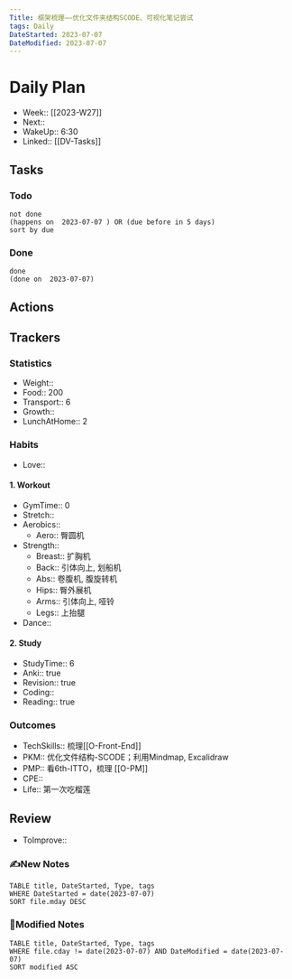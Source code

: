 ```yaml
---
Title: 框架梳理——优化文件夹结构SCODE、可视化笔记尝试
tags: Daily
DateStarted: 2023-07-07
DateModified: 2023-07-07
---
```

# Daily Plan
- Week:: [[2023-W27]]
- Next:: 
- WakeUp:: 6:30
- Linked:: [[DV-Tasks]]
## Tasks
### Todo
```tasks
not done
(happens on  2023-07-07 ) OR (due before in 5 days)
sort by due
```
### Done
```tasks
done
(done on  2023-07-07)
```
## Actions
## Trackers 
### Statistics 
- Weight::
- Food:: 200
- Transport:: 6
- Growth::
- LunchAtHome:: 2
### Habits
- Love::
#### 1. Workout
- GymTime:: 0
- Stretch::
- Aerobics:: 
	- Aero:: 臀圆机
- Strength:: 
	- Breast:: 扩胸机
	- Back:: 引体向上, 划船机
	- Abs:: 卷腹机, 腹旋转机
	- Hips:: 臀外展机
	- Arms:: 引体向上, 哑铃
	- Legs:: 上抬腿
- Dance::
#### 2. Study
- StudyTime:: 6
- Anki:: true
- Revision:: true
- Coding:: 
- Reading:: true
### Outcomes
- TechSkills:: 梳理[[O-Front-End]]
- PKM:: 优化文件结构-SCODE；利用Mindmap, Excalidraw
- PMP:: 看6th-ITTO，梳理 [[O-PM]]
- CPE::
- Life:: 第一次吃榴莲
## Review
- ToImprove::  
### ✍️New Notes

```dataview
TABLE title, DateStarted, Type, tags
WHERE DateStarted = date(2023-07-07)     
SORT file.mday DESC
```

### 📝Modified Notes

```dataview
TABLE title, DateStarted, Type, tags
WHERE file.cday != date(2023-07-07) AND DateModified = date(2023-07-07)
SORT modified ASC
```
